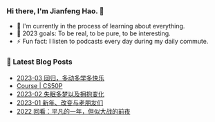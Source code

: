 ### Hi there, I'm Jianfeng Hao. 👋

- 🌱 I'm currently in the process of learning about everything.
- 🥅 2023 goals: To be real, to be pure, to be interesting.
- ⚡ Fun fact: I listen to podcasts every day during my daily commute.

### 📕 Latest Blog Posts
<!-- BLOG-POST-LIST:START -->
- [2023-03 回归，多动多学多快乐](https://aetherhjf.com/2023/03/2023-03/)
- [Course | CS50P](https://aetherhjf.com/2023/03/cs50p/)
- [2023-02 失眠多梦以及拥抱变化](https://aetherhjf.com/2023/02/2023-02/)
- [2023-01 新年、改变与老朋友们](https://aetherhjf.com/2023/01/2023-01/)
- [2022 回看：平凡的一年，但似大战的前夜](https://aetherhjf.com/2022/12/2022-annual/)
<!-- BLOG-POST-LIST:END -->
